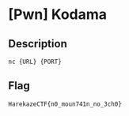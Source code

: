 # [Pwn] Kodama
## Description
```
nc {URL} {PORT}
```
## Flag
```
HarekazeCTF{n0_moun741n_no_3ch0}
```

